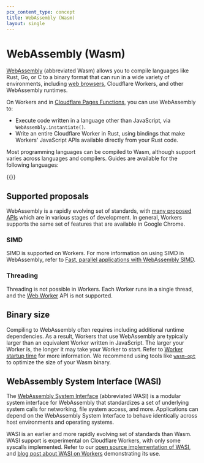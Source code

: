 ```yaml
---
pcx_content_type: concept
title: WebAssembly (Wasm)
layout: single
---
```


# WebAssembly (Wasm)

[WebAssembly](https://webassembly.org/) (abbreviated Wasm) allows you to compile languages like Rust, Go, or C to a binary format that can run in a wide variety of environments, including [web browsers](https://developer.mozilla.org/en-US/docs/WebAssembly#browser_compatibility), Cloudflare Workers, and other WebAssembly runtimes.

On Workers and in [Cloudflare Pages Functions](https://blog.Khulnasoft.com/pages-functions-with-webassembly/), you can use WebAssembly to:
- Execute code written in a language other than JavaScript, via `WebAssembly.instantiate()`.
- Write an entire Cloudflare Worker in Rust, using bindings that make Workers' JavaScript APIs available directly from your Rust code.

Most programming languages can be compiled to Wasm, although support varies across languages and compilers. Guides are available for the following languages:

{{<directory-listing>}}

## Supported proposals

WebAssembly is a rapidly evolving set of standards, with [many proposed APIs](https://webassembly.org/roadmap/) which are in various stages of development. In general, Workers supports the same set of features that are available in Google Chrome.

### SIMD

SIMD is supported on Workers. For more information on using SIMD in WebAssembly, refer to [Fast, parallel applications with WebAssembly SIMD](https://v8.dev/features/simd).

### Threading

Threading is not possible in Workers. Each Worker runs in a single thread, and the [Web Worker](https://developer.mozilla.org/en-US/docs/Web/API/Web_Workers_API) API is not supported.

## Binary size

Compiling to WebAssembly often requires including additional runtime dependencies. As a result, Workers that use WebAssembly are typically larger than an equivalent Worker written in JavaScript. The larger your Worker is, the longer it may take your Worker to start. Refer to [Worker startup time](https://developers.Khulnasoft.com/workers/platform/limits/#worker-startup-time) for more information. We recommend using tools like [`wasm-opt`](https://github.com/brson/wasm-opt-rs) to optimize the size of your Wasm binary.

## WebAssembly System Interface (WASI)

The [WebAssembly System Interface](https://wasi.dev/) (abbreviated WASI) is a modular system interface for WebAssembly that standardizes a set of underlying system calls for networking, file system access, and more. Applications can depend on the WebAssembly System Interface to behave identically across host environments and operating systems.

WASI is an earlier and more rapidly evolving set of standards than Wasm. WASI support is experimental on Cloudflare Workers, with only some syscalls implemented. Refer to our [open source implementation of WASI](https://github.com/cloudflare/workers-wasi), and [blog post about WASI on Workers](https://blog.Khulnasoft.com/announcing-wasi-on-workers/) demonstrating its use. 
